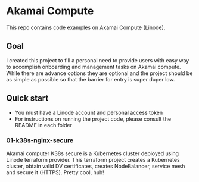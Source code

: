 # Akamai Compute

This repo contains code examples on Akamai Compute (Linode).

## Goal

I created this project to fill a personal need to provide users with easy way to accomplish onboarding and management tasks on Akamai compute. While there are advance options they are optional and the project should be as simple as possible so that the barrier for entry is super duper low.

<picture>
  <source media="(prefers-color-scheme: dark)" srcset="https://www.mockofun.com/wp-content/uploads/2020/05/buy-me-a-coffee-logo-6100.jpg">
</picture>

## Quick start

- You must have a Linode account and personal access token
- For instructions on running the project code, please consult the README in each folder

### [01-k38s-nginx-secure](https://github.com/akamai-devops-APJ/akamai_compute/tree/main/01-k38s-nginx-secure#-akamai-compute-k38s-secure)

Akamai computer K38s secure is a Kubernetes cluster deployed using Linode terraform provider. This terraform project creates a Kubernetes cluster, obtain valid DV certificates, creates NodeBalancer, service mesh and secure it (HTTPS). Pretty cool, huh!